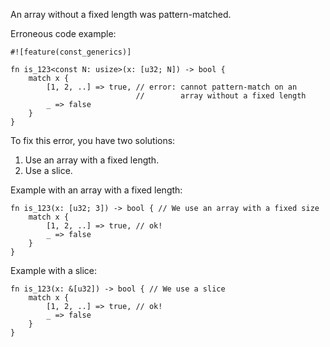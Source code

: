 An array without a fixed length was pattern-matched.

Erroneous code example:

```compile_fail,E0730
#![feature(const_generics)]

fn is_123<const N: usize>(x: [u32; N]) -> bool {
    match x {
        [1, 2, ..] => true, // error: cannot pattern-match on an
                            //        array without a fixed length
        _ => false
    }
}
```

To fix this error, you have two solutions:
 1. Use an array with a fixed length.
 2. Use a slice.

Example with an array with a fixed length:

```
fn is_123(x: [u32; 3]) -> bool { // We use an array with a fixed size
    match x {
        [1, 2, ..] => true, // ok!
        _ => false
    }
}
```

Example with a slice:

```
fn is_123(x: &[u32]) -> bool { // We use a slice
    match x {
        [1, 2, ..] => true, // ok!
        _ => false
    }
}
```
